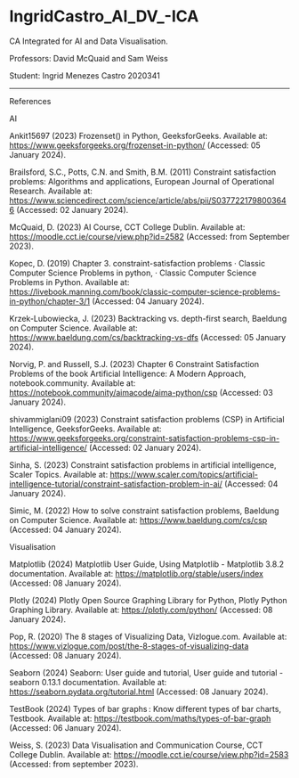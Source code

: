 # IngridCastro_AI_DV_-ICA

CA Integrated for AI and Data Visualisation.

Professors: David McQuaid and Sam Weiss

Student: Ingrid Menezes Castro 2020341

----------------

References

AI

Ankit15697 (2023) Frozenset() in Python, GeeksforGeeks. Available at: https://www.geeksforgeeks.org/frozenset-in-python/ (Accessed: 05 January 2024). 

Brailsford, S.C., Potts, C.N. and Smith, B.M. (2011) Constraint satisfaction problems: Algorithms and applications, European Journal of Operational Research. Available at: https://www.sciencedirect.com/science/article/abs/pii/S0377221798003646 (Accessed: 02 January 2024).

McQuaid, D. (2023) AI Course, CCT College Dublin. Available at: https://moodle.cct.ie/course/view.php?id=2582 (Accessed: from September 2023). 

Kopec, D. (2019) Chapter 3. constraint-satisfaction problems · Classic Computer Science Problems in python, · Classic Computer Science Problems in Python. Available at: https://livebook.manning.com/book/classic-computer-science-problems-in-python/chapter-3/1 (Accessed: 04 January 2024).

Krzek-Lubowiecka, J. (2023) Backtracking vs. depth-first search, Baeldung on Computer Science. Available at: https://www.baeldung.com/cs/backtracking-vs-dfs (Accessed: 05 January 2024). 

Norvig, P. and Russell, S.J. (2023) Chapter 6 Constraint Satisfaction Problems of the book Artificial Intelligence: A Modern Approach, notebook.community. Available at: https://notebook.community/aimacode/aima-python/csp (Accessed: 03 January 2024). 

shivammiglani09 (2023) Constraint satisfaction problems (CSP) in Artificial Intelligence, GeeksforGeeks. Available at: https://www.geeksforgeeks.org/constraint-satisfaction-problems-csp-in-artificial-intelligence/ (Accessed: 02 January 2024). 

Sinha, S. (2023) Constraint satisfaction problems in artificial intelligence, Scaler Topics. Available at: https://www.scaler.com/topics/artificial-intelligence-tutorial/constraint-satisfaction-problem-in-ai/ (Accessed: 04 January 2024). 

Simic, M. (2022) How to solve constraint satisfaction problems, Baeldung on Computer Science. Available at: https://www.baeldung.com/cs/csp (Accessed: 04 January 2024). 





Visualisation

Matplotlib (2024) Matplotlib User Guide, Using Matplotlib - Matplotlib 3.8.2 documentation. Available at: https://matplotlib.org/stable/users/index (Accessed: 08 January 2024). 

Plotly (2024) Plotly Open Source Graphing Library for Python, Plotly Python Graphing Library. Available at: https://plotly.com/python/ (Accessed: 08 January 2024). 

Pop, R. (2020) The 8 stages of Visualizing Data, Vizlogue.com. Available at: https://www.vizlogue.com/post/the-8-stages-of-visualizing-data (Accessed: 08 January 2024). 

Seaborn (2024) Seaborn: User guide and tutorial, User guide and tutorial - seaborn 0.13.1 documentation. Available at: https://seaborn.pydata.org/tutorial.html (Accessed: 08 January 2024). 

TestBook (2024) Types of bar graphs : Know different types of bar charts, Testbook. Available at: https://testbook.com/maths/types-of-bar-graph (Accessed: 06 January 2024). 

Weiss, S. (2023) Data Visualisation and Communication Course, CCT College Dublin. Available at: https://moodle.cct.ie/course/view.php?id=2583 (Accessed: from september 2023). 

